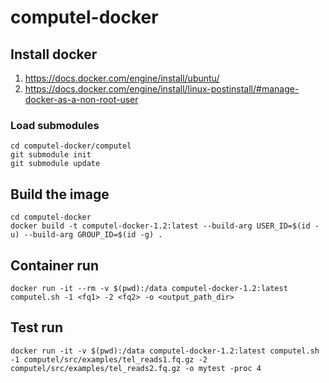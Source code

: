 # computel-docker

## Install docker 
1. https://docs.docker.com/engine/install/ubuntu/
2. https://docs.docker.com/engine/install/linux-postinstall/#manage-docker-as-a-non-root-user

### Load submodules
```
cd computel-docker/computel
git submodule init
git submodule update
```

## Build the image
```
cd computel-docker
docker build -t computel-docker-1.2:latest --build-arg USER_ID=$(id -u) --build-arg GROUP_ID=$(id -g) .
```

## Container run 
```
docker run -it --rm -v $(pwd):/data computel-docker-1.2:latest computel.sh -1 <fq1> -2 <fq2> -o <output_path_dir> 
```

## Test run
```
docker run -it -v $(pwd):/data computel-docker-1.2:latest computel.sh -1 computel/src/examples/tel_reads1.fq.gz -2 computel/src/examples/tel_reads2.fq.gz -o mytest -proc 4
```
